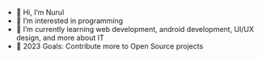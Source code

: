 - 👋 Hi, I’m Nurul
- 👀 I’m interested in programming
- 🌱 I’m currently learning web development, android development, UI/UX design, and more about IT
- 🥅 2023 Goals: Contribute more to Open Source projects
<!---
nurulmagfiraht/nurulmagfiraht is a ✨ special ✨ repository because its `README.md` (this file) appears on your GitHub profile.
You can click the Preview link to take a look at your changes.
--->
